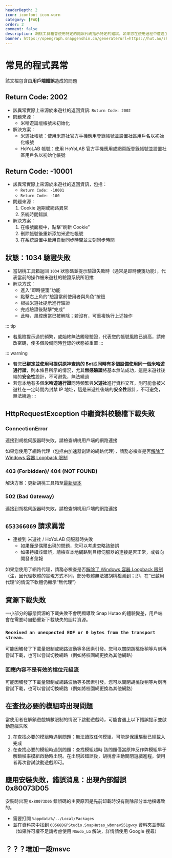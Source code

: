 ```yaml
---
headerDepth: 2
icon: iconfont icon-warn
category: [FAQ]
order: 2
comment: false
description: 胡桃工具箱會使用特定的錯誤代碼指示特定的錯誤，如果您在使用過程中遭遇了程式錯誤並且有一個錯誤代碼，您可以嘗試在該頁查詢。
banner: https://opengraph.snapgenshin.cn/generate?url=https://hut.ao/zh-Hant/advanced/exceptions.html&has_description=False
---
```


# 常見的程式異常

該文檔包含由**用戶端錯誤**造成的問題

## Return Code: 2002

- 該異常實際上來源於米遊社的返回資訊: `Ruturn Code: 2002`
- 問題來源：
  - 米哈遊論壇帳號未初始化
- 解決方案：
  - 米遊社帳號：使用米遊社官方手機應用登錄帳號並設置社區用戶名以初始化帳號
  - HoYoLAB 帳號：使用 HoYoLAB 官方手機應用或網頁版登錄帳號並設置社區用戶名以初始化帳號

## Return Code: -10001

- 該異常實際上來源於米遊社的返回資訊，包括：
  - `Return Code: -10001`
  - `Return Code: -100`
- 問題來源：
  1. Cookie 過期或網路異常
  2. 系統時間錯誤
- 解決方案：
  1. 在帳號面板中，點擊“刷新 Cookie”
  2. 刪除帳號後重新添加米遊社帳號
  3. 在系統設置中啟用自動同步時間並立刻同步時間

## 狀態：1034 驗證失敗

- 當胡桃工具箱返回 `1034` 狀態碼並提示驗證失敗時（通常是即時便箋功能），代表當前的操作被米遊社的驗證系統所阻擋
- 解決方式：
  - 進入“即時便箋”功能
  - 點擊右上角的“驗證當前使用者與角色”按鈕
  - 根據米遊社提示進行驗證
  - 完成驗證後點擊“完成”
  - 此時，風控應當已被解除；若沒有，可重複執行上述操作

::: tip
- 若風險提示過於頻繁，或始終無法觸發驗證，代表您的帳號風險已過高，請修改密碼，使多個設備同時登錄的狀態被重置
:::

::: warning
- 若您**已綁定並使用可提供原神查詢的 Bot**或**同時有多個設備使用同一個米哈遊通行證**，則本條目所示的情況，尤其**無感驗證**將基本無法成功，這是米遊社後端的**安全性**設計，不可避免，無法繞過
- 若您本地有多個**米哈遊通行證**同時頻繁與**米遊社**進行資料交互，則可能會被米遊社在一定時間內封禁 IP 地址，這是米遊社後端的**安全性**設計，不可避免，無法繞過
:::

## HttpRequestException 中繼資料校驗檔下載失敗

### ConnectionError

連接到胡桃伺服器時失敗，請檢查胡桃用戶端的網路連接

如果您使用了網路代理（包括由加速器創建的網路代理），請務必檢查是否[解除了 Windows 容器 Loopback 限制](FAQ.md#如何通過網路代理使用胡桃工具箱)

### 403 (Forbidden)/ 404 (NOT FOUND)

解決方案：更新胡桃工具箱至[最新版本](../quick-start.md#全新安裝)

### 502 (Bad Gateway)

連接到胡桃伺服器時失敗，請檢查胡桃用戶端的網路連接

## `653366069` 請求異常

- 連接到 米遊社 / HoYoLAB 伺服器時失敗
  - 如果僅是偶爾出現的問題，您可以考慮忽略該錯誤
  - 如果持續該錯誤，請檢查本地網路到目標伺服器的連接是否正常，或者向開發者彙報

如果您使用了網路代理，請務必檢查是否[解除了 Windows 容器 Loopback 限制](FAQ.md#如何通過網路代理使用胡桃工具箱)（注，因代理軟體的實現方式不同，部分軟體無法被胡桃檢測到；即，在“已啟用代理”的情況下軟體仍顯示“無代理”）

## 資源下載失敗

一小部分的靜態資源的下載失敗不會明顯導致 Snap Hutao 的體驗變差，用戶端會在需要時自動重新下載缺失的圖片資源。

### `Received an unexpected EOF or 0 bytes from the transport stream.`

可能因觸發了下載量限制或網路波動等多因素引發。您可以關閉胡桃後稍等片刻再嘗試下載，也可以嘗試切換網路（例如將校園網更換為其他網路）

### 回應內容不是有效的檔位元組流

可能因觸發了下載量限制或網路波動等多因素引發。您可以關閉胡桃後稍等片刻再嘗試下載，也可以嘗試切換網路（例如將校園網更換為其他網路）

## 在查找必要的模組時出現問題

當使用者在解鎖遊戲幀數限制的情況下啟動遊戲時，可能會遇上以下錯誤提示並啟動遊戲失敗

1. 在查找必要的模組時遇到問題：無法讀取任何模組，可能是保護驅動已經載入完成
2. 在查找必要的模組時遇到問題：查找模組超時
   該問題僅當原神反作弊模組早于解鎖幀率模組啟動時出現。在出現該錯誤後，胡桃會主動關閉遊戲進程，使用者再次嘗試啟動遊戲即可。

## 應用安裝失敗，錯誤消息：出現內部錯誤 0x80073D05

安裝時出現 `0x80073D05` 錯誤碼的主要原因是先前卸載時沒有刪除部分本地檔導致的。

- 需要打開 `%appdata%/../Local/Packages`
- 並在資料夾中找到 `60568DGPStudio.SnapHutao_wbnnev551gwxy` 資料夾並刪除（如果許可權不足請考慮使用 `NSudo_LG` 解決，詳情請使用 Google 搜尋）

## ？？？增加一段msvc